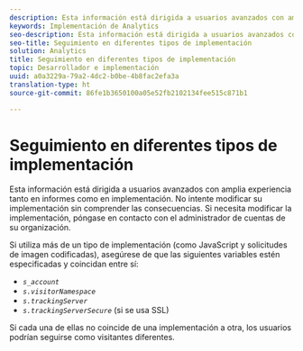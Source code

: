 ```yaml
---
description: Esta información está dirigida a usuarios avanzados con amplia experiencia tanto en informes como en implementación. No intente modificar su implementación sin comprender las consecuencias. Si necesita modificar la implementación, póngase en contacto con el administrador de cuentas de su organización.
keywords: Implementación de Analytics
seo-description: Esta información está dirigida a usuarios avanzados con amplia experiencia tanto en informes como en implementación. No intente modificar su implementación sin comprender las consecuencias. Si necesita modificar la implementación, póngase en contacto con el administrador de cuentas de su organización.
seo-title: Seguimiento en diferentes tipos de implementación
solution: Analytics
title: Seguimiento en diferentes tipos de implementación
topic: Desarrollador e implementación
uuid: a0a3229a-79a2-4dc2-b0be-4b8fac2efa3a
translation-type: ht
source-git-commit: 86fe1b3650100a05e52fb2102134fee515c871b1

---
```



# Seguimiento en diferentes tipos de implementación

Esta información está dirigida a usuarios avanzados con amplia experiencia tanto en informes como en implementación. No intente modificar su implementación sin comprender las consecuencias. Si necesita modificar la implementación, póngase en contacto con el administrador de cuentas de su organización.

Si utiliza más de un tipo de implementación (como JavaScript y solicitudes de imagen codificadas), asegúrese de que las siguientes variables estén especificadas y coincidan entre sí:

* *`s_account`*
* *`s.visitorNamespace`*
* *`s.trackingServer`*
* *`s.trackingServerSecure`* (si se usa SSL)

Si cada una de ellas no coincide de una implementación a otra, los usuarios podrían seguirse como visitantes diferentes.
